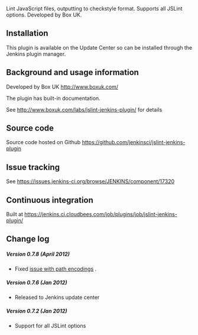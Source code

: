 Lint JavaScript files, outputting to checkstyle format. Supports all
JSLint options. Developed by Box UK.

## Installation

This plugin is available on the Update Center so can be installed
through the Jenkins plugin manager.

## Background and usage information

Developed by Box UK <http://www.boxuk.com/>

The plugin has built-in documentation.

See <http://www.boxuk.com/labs/jslint-jenkins-plugin/> for details

## Source code

Source code hosted on Github
<https://github.com/jenkinsci/jslint-jenkins-plugin>

## Issue tracking

See <https://issues.jenkins-ci.org/browse/JENKINS/component/17320>

## Continuous integration

Built at
<https://jenkins.ci.cloudbees.com/job/plugins/job/jslint-jenkins-plugin/>

## Change log

##### Version 0.7.8 (April 2012)

-   Fixed [issue with path
    encodings](https://github.com/boxuk/jslint-jenkins-plugin/pull/6) .

##### Version 0.7.6 (Jan 2012)

-   Released to Jenkins update center

##### Version 0.7.2 (Jan 2012)

-   Support for all JSLint options
